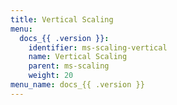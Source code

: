 ```yaml
---
title: Vertical Scaling
menu:
  docs_{{ .version }}:
    identifier: ms-scaling-vertical
    name: Vertical Scaling
    parent: ms-scaling
    weight: 20
menu_name: docs_{{ .version }}
---
```

